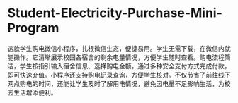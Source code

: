 # Student-Electricity-Purchase-Mini-Program
这款学生购电微信小程序，扎根微信生态，便捷易用。学生无需下载，在微信内就能操作。它清晰展示校园各宿舍的剩余电量情况，方便学生随时查看。购电流程简洁，学生按指引输入宿舍信息、选择购电金额，通过多种安全支付方式完成付款，即可快速充值。小程序还支持购电记录查询，方便学生核对。不仅节省了前往线下网点购电的时间，还能让学生及时了解用电情况，避免因电量不足影响生活，为校园生活增添便利。 
